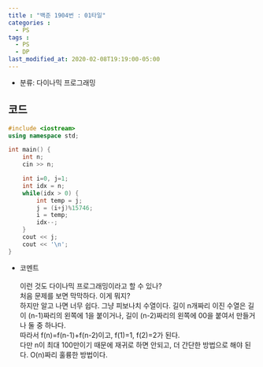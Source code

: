 ```yaml
---
title : "백준 1904번 : 01타일"
categories : 
  - PS
tags :
  - PS
  - DP
last_modified_at: 2020-02-08T19:19:00-05:00
---
```


- 분류: 다이나믹 프로그래밍

## 코드
```cpp
#include <iostream>
using namespace std;

int main() {
    int n;
    cin >> n;

    int i=0, j=1;
    int idx = n;
    while(idx > 0) {
        int temp = j;
        j = (i+j)%15746;
        i = temp;
        idx--;
    }
    cout << j;
    cout << '\n';
}
```
- 코멘트<br /><br />
이런 것도 다이나믹 프로그래밍이라고 할 수 있나?<br />
처음 문제를 보면 막막하다. 이게 뭐지?<br />
하지만 알고 나면 너무 쉽다. 그냥 피보나치 수열이다. 길이 n개짜리 이진 수열은 길이 (n-1)짜리의 왼쪽에 1을 붙이거나, 길이 (n-2)짜리의 왼쪽에 00을 붙여서 만들거나 둘 중 하나다.<br />
따라서 f(n)=f(n-1)+f(n-2)이고, f(1)=1, f(2)=2가 된다.<br />
다만 n이 최대 100만이기 때문에 재귀로 하면 안되고, 더 간단한 방법으로 해야 된다. O(n)짜리 훌륭한 방법이다.

